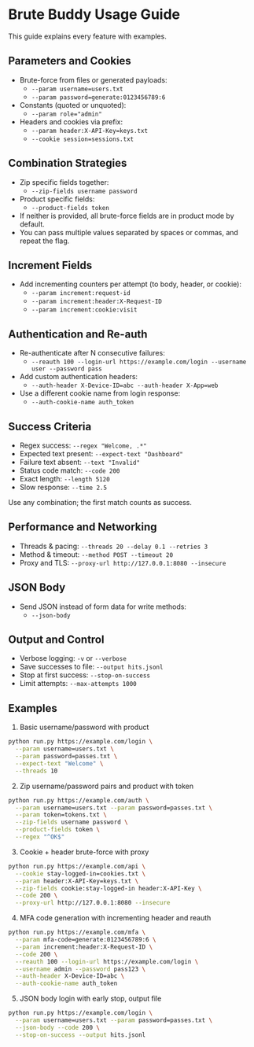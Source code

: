 # Brute Buddy Usage Guide

This guide explains every feature with examples.

## Parameters and Cookies

- Brute-force from files or generated payloads:
  - `--param username=users.txt`
  - `--param password=generate:0123456789:6`
- Constants (quoted or unquoted):
  - `--param role="admin"`
- Headers and cookies via prefix:
  - `--param header:X-API-Key=keys.txt`
  - `--cookie session=sessions.txt`

## Combination Strategies

- Zip specific fields together:
  - `--zip-fields username password`
- Product specific fields:
  - `--product-fields token`
- If neither is provided, all brute-force fields are in product mode by default.
- You can pass multiple values separated by spaces or commas, and repeat the flag.

## Increment Fields

- Add incrementing counters per attempt (to body, header, or cookie):
  - `--param increment:request-id`
  - `--param increment:header:X-Request-ID`
  - `--param increment:cookie:visit`

## Authentication and Re-auth

- Re-authenticate after N consecutive failures:
  - `--reauth 100 --login-url https://example.com/login --username user --password pass`
- Add custom authentication headers:
  - `--auth-header X-Device-ID=abc --auth-header X-App=web`
- Use a different cookie name from login response:
  - `--auth-cookie-name auth_token`

## Success Criteria

- Regex success: `--regex "Welcome, .*"`
- Expected text present: `--expect-text "Dashboard"`
- Failure text absent: `--text "Invalid"`
- Status code match: `--code 200`
- Exact length: `--length 5120`
- Slow response: `--time 2.5`

Use any combination; the first match counts as success.

## Performance and Networking

- Threads & pacing: `--threads 20 --delay 0.1 --retries 3`
- Method & timeout: `--method POST --timeout 20`
- Proxy and TLS: `--proxy-url http://127.0.0.1:8080 --insecure`

## JSON Body

- Send JSON instead of form data for write methods:
  - `--json-body`

## Output and Control

- Verbose logging: `-v` or `--verbose`
- Save successes to file: `--output hits.jsonl`
- Stop at first success: `--stop-on-success`
- Limit attempts: `--max-attempts 1000`

## Examples

1) Basic username/password with product
```bash
python run.py https://example.com/login \
  --param username=users.txt \
  --param password=passes.txt \
  --expect-text "Welcome" \
  --threads 10
```

2) Zip username/password pairs and product with token
```bash
python run.py https://example.com/auth \
  --param username=users.txt --param password=passes.txt \
  --param token=tokens.txt \
  --zip-fields username password \
  --product-fields token \
  --regex "^OK$"
```

3) Cookie + header brute-force with proxy
```bash
python run.py https://example.com/api \
  --cookie stay-logged-in=cookies.txt \
  --param header:X-API-Key=keys.txt \
  --zip-fields cookie:stay-logged-in header:X-API-Key \
  --code 200 \
  --proxy-url http://127.0.0.1:8080 --insecure
```

4) MFA code generation with incrementing header and reauth
```bash
python run.py https://example.com/mfa \
  --param mfa-code=generate:0123456789:6 \
  --param increment:header:X-Request-ID \
  --code 200 \
  --reauth 100 --login-url https://example.com/login \
  --username admin --password pass123 \
  --auth-header X-Device-ID=abc \
  --auth-cookie-name auth_token
```

5) JSON body login with early stop, output file
```bash
python run.py https://example.com/login \
  --param username=users.txt --param password=passes.txt \
  --json-body --code 200 \
  --stop-on-success --output hits.jsonl
```